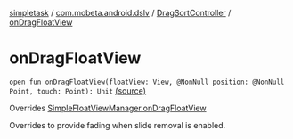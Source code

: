 [simpletask](../../index.md) / [com.mobeta.android.dslv](../index.md) / [DragSortController](index.md) / [onDragFloatView](.)

# onDragFloatView

`open fun onDragFloatView(floatView: View, @NonNull position: @NonNull Point, touch: Point): Unit` [(source)](https://github.com/mpcjanssen/simpletask-android/blob/master/src/main/java/com/mobeta/android/dslv/DragSortController.java#L305)

Overrides [SimpleFloatViewManager.onDragFloatView](../-simple-float-view-manager/on-drag-float-view.md)

Overrides to provide fading when slide removal is enabled.

